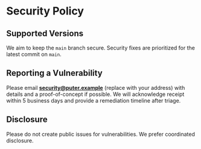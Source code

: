 # Security Policy

## Supported Versions
We aim to keep the `main` branch secure. Security fixes are prioritized for the latest commit on `main`.

## Reporting a Vulnerability
Please email **security@puter.example** (replace with your address) with details and a proof-of-concept if possible.
We will acknowledge receipt within 5 business days and provide a remediation timeline after triage.

## Disclosure
Please do not create public issues for vulnerabilities. We prefer coordinated disclosure.
